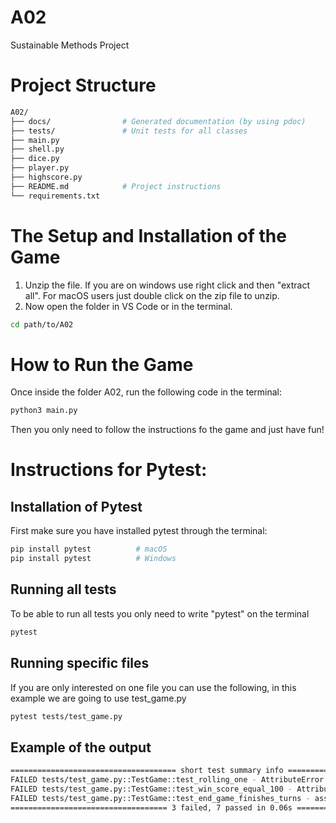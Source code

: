 # A02
Sustainable Methods Project

# Project Structure
```bash
A02/
├── docs/                # Generated documentation (by using pdoc)
├── tests/               # Unit tests for all classes 
├── main.py              
├── shell.py             
├── dice.py              
├── player.py            
├── highscore.py         
├── README.md            # Project instructions 
└── requirements.txt     
```

# The Setup and Installation of the Game
1. Unzip the file. If you are on windows use right click and then "extract all". For macOS users just double click on the zip file to unzip.
2. Now open the folder in VS Code or in the terminal.
```bash
cd path/to/A02
```

# How to Run the Game
Once inside the folder A02, run the following code in the terminal:
```bash
python3 main.py
```
Then you only need to follow the instructions fo the game and just have fun!

# Instructions for Pytest:

## Installation of Pytest
First make sure you have installed pytest through the terminal:

```bash
pip install pytest          # macOS
pip install pytest          # Windows
```

## Running all tests
To be able to run all tests you only need to write "pytest" on the terminal

```bash
pytest
```

## Running specific files
If you are only interested on one file you can use the following, in this example we are going to use test_game.py

```bash
pytest tests/test_game.py
```

## Example of the output
```bash
===================================== short test summary info =====================================
FAILED tests/test_game.py::TestGame::test_rolling_one - AttributeError: 'Game' object has no attribute 'current_turn_points'
FAILED tests/test_game.py::TestGame::test_win_score_equal_100 - AttributeError: 'Game' object has no attribute 'hold'
FAILED tests/test_game.py::TestGame::test_end_game_finishes_turns - assert 44 == 0
=================================== 3 failed, 7 passed in 0.06s ===================================
```